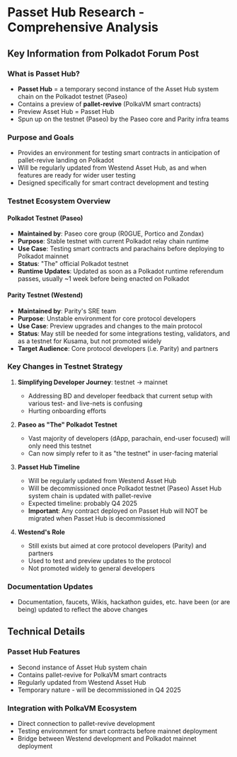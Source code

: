 # Passet Hub Research - Comprehensive Analysis

## Key Information from Polkadot Forum Post

### What is Passet Hub?
- **Passet Hub** = a temporary second instance of the Asset Hub system chain on the Polkadot testnet (Paseo)
- Contains a preview of **pallet-revive** (PolkaVM smart contracts)
- Preview Asset Hub = Passet Hub
- Spun up on the testnet (Paseo) by the Paseo core and Parity infra teams

### Purpose and Goals
- Provides an environment for testing smart contracts in anticipation of pallet-revive landing on Polkadot
- Will be regularly updated from Westend Asset Hub, as and when features are ready for wider user testing
- Designed specifically for smart contract development and testing

### Testnet Ecosystem Overview

#### Polkadot Testnet (Paseo)
- **Maintained by**: Paseo core group (R0GUE, Portico and Zondax)
- **Purpose**: Stable testnet with current Polkadot relay chain runtime
- **Use Case**: Testing smart contracts and parachains before deploying to Polkadot mainnet
- **Status**: "The" official Polkadot testnet
- **Runtime Updates**: Updated as soon as a Polkadot runtime referendum passes, usually ~1 week before being enacted on Polkadot

#### Parity Testnet (Westend)
- **Maintained by**: Parity's SRE team
- **Purpose**: Unstable environment for core protocol developers
- **Use Case**: Preview upgrades and changes to the main protocol
- **Status**: May still be needed for some integrations testing, validators, and as a testnet for Kusama, but not promoted widely
- **Target Audience**: Core protocol developers (i.e. Parity) and partners

### Key Changes in Testnet Strategy

1. **Simplifying Developer Journey**: testnet → mainnet
   - Addressing BD and developer feedback that current setup with various test- and live-nets is confusing
   - Hurting onboarding efforts

2. **Paseo as "The" Polkadot Testnet**
   - Vast majority of developers (dApp, parachain, end-user focused) will only need this testnet
   - Can now simply refer to it as "the testnet" in user-facing material

3. **Passet Hub Timeline**
   - Will be regularly updated from Westend Asset Hub
   - Will be decommissioned once Polkadot testnet (Paseo) Asset Hub system chain is updated with pallet-revive
   - Expected timeline: probably Q4 2025
   - **Important**: Any contract deployed on Passet Hub will NOT be migrated when Passet Hub is decommissioned

4. **Westend's Role**
   - Still exists but aimed at core protocol developers (Parity) and partners
   - Used to test and preview updates to the protocol
   - Not promoted widely to general developers

### Documentation Updates
- Documentation, faucets, Wikis, hackathon guides, etc. have been (or are being) updated to reflect the above changes

## Technical Details

### Passet Hub Features
- Second instance of Asset Hub system chain
- Contains pallet-revive for PolkaVM smart contracts
- Regularly updated from Westend Asset Hub
- Temporary nature - will be decommissioned in Q4 2025

### Integration with PolkaVM Ecosystem
- Direct connection to pallet-revive development
- Testing environment for smart contracts before mainnet deployment
- Bridge between Westend development and Polkadot mainnet deployment

